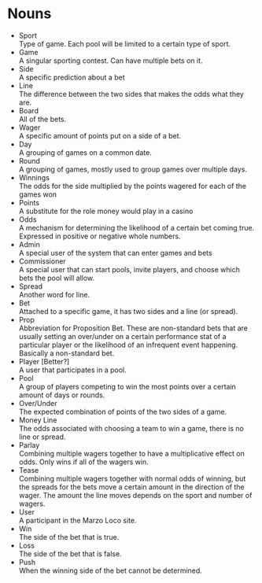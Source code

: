 # Nouns

* Sport  
	Type of game. Each pool will be limited to a certain type of sport.
* Game  
	A singular sporting contest. Can have multiple bets on it.
* Side  
	A specific prediction about a bet
* Line  
	The difference between the two sides that makes the odds what they are.
* Board  
	All of the bets.
* Wager  
	A specific amount of points put on a side of a bet.
* Day  
	A grouping of games on a common date.
* Round  
	 A grouping of games, mostly used to group games over multiple days.
* Winnings  
	The odds for the side multiplied by the points wagered for each of the games won
* Points  
	A substitute for the role money would play in a casino
* Odds  
	A mechanism for determining the likelihood of a certain bet coming true. Expressed in positive or negative whole numbers.
* Admin  
	A special user of the system that can enter games and bets
* Commissioner  
	A special user that can start pools, invite players, and choose which bets the pool will allow.
* Spread  
	Another word for line.
* Bet  
	Attached to a specific game, it has two sides and a line (or spread). 
* Prop  
	Abbreviation for Proposition Bet. These are non-standard bets that are usually setting an over/under on a certain performance stat of a particular player or the likelihood of an infrequent event happening. Basically a non-standard bet.
* Player [Better?]  
	A user that participates in a pool.
* Pool  
	A group of players competing to win the most points over a certain amount of days or rounds.
* Over/Under  
	The expected combination of points of the two sides of a game.
* Money Line  
	The odds associated with choosing a team to win a game, there is no line or spread.
* Parlay  
	Combining multiple wagers together to have a multiplicative effect on odds. Only wins if all of the wagers win.
* Tease  
	Combining multiple wagers together with normal odds of winning, but the spreads for the bets move a certain amount in the direction of the wager. The amount the line moves depends on the sport and number of wagers.
* User  
	A participant in the Marzo Loco site.
* Win  
	The side of the bet that is true.
* Loss  
	The side of the bet that is false.
* Push  
	When the winning side of the bet cannot be determined.
